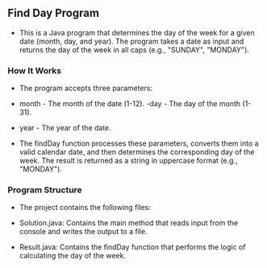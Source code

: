 ## Find Day Program
- This is a Java program that determines the day of the week for a given date (month, day, and year). The program takes a date as input and returns the day of the week in all caps (e.g., "SUNDAY", "MONDAY").

### How It Works
- The program accepts three parameters:

- month - The month of the date (1-12).
-day - The day of the month (1-31).
- year - The year of the date.
- The findDay function processes these parameters, converts them into a valid calendar date, and then determines the corresponding day of the week. The result is returned as a string in uppercase format (e.g., "MONDAY").

### Program Structure
- The project contains the following files:

- Solution.java: Contains the main method that reads input from the console and writes the output to a file.
- Result.java: Contains the findDay function that performs the logic of calculating the day of the week.